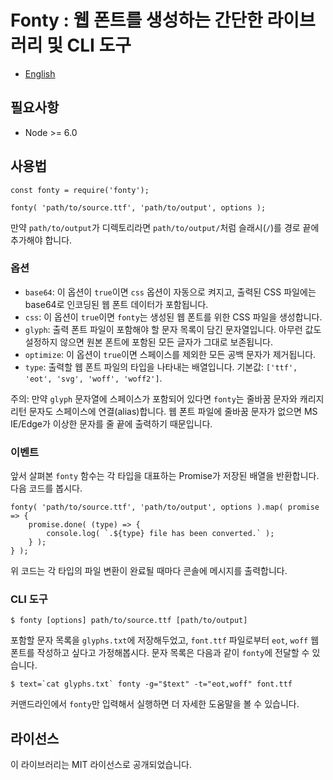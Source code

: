 # Fonty : 웹 폰트를 생성하는 간단한 라이브러리 및 CLI 도구

* [English](../README.md)

## 필요사항

* Node >= 6.0

## 사용법
```
const fonty = require('fonty');

fonty( 'path/to/source.ttf', 'path/to/output', options );
```

만약 `path/to/output`가 디렉토리라면 `path/to/output/`처럼 슬래시(`/`)를 경로 끝에 추가해야 합니다.

### 옵션

* `base64`: 이 옵션이 `true`이면 `css` 옵션이 자동으로 켜지고, 출력된 CSS 파일에는 base64로 인코딩된 웹 폰트 데이터가 포함됩니다.
* `css`: 이 옵션이 `true`이면 `fonty`는 생성된 웹 폰트를 위한 CSS 파일을 생성합니다.
* `glyph`: 출력 폰트 파일이 포함해야 할 문자 목록이 담긴 문자열입니다. 아무런 값도 설정하지 않으면 원본 폰트에 포함된 모든 글자가 그대로 보존됩니다.
* `optimize`: 이 옵션이 `true`이면 스페이스를 제외한 모든 공백 문자가 제거됩니다.
* `type`: 출력할 웹 폰트 파일의 타입을 나타내는 배열입니다. 기본값: `['ttf', 'eot', 'svg', 'woff', 'woff2']`.

주의: 만약 `glyph` 문자열에 스페이스가 포함되어 있다면 `fonty`는 줄바꿈 문자와 캐리지 리턴 문자도 스페이스에 연결(alias)합니다.
웹 폰트 파일에 줄바꿈 문자가 없으면 MS IE/Edge가 이상한 문자를 줄 끝에 출력하기 때문입니다.

### 이벤트

앞서 살펴본 `fonty` 함수는 각 타입을 대표하는 Promise가 저장된 배열을 반환합니다. 다음 코드를 봅시다.

```
fonty( 'path/to/source.ttf', 'path/to/output', options ).map( promise => {
	promise.done( (type) => {
		console.log( `.${type} file has been converted.` );
	} );
} );
```

위 코드는 각 타입의 파일 변환이 완료될 때마다 콘솔에 메시지를 출력합니다.

### CLI 도구

```
$ fonty [options] path/to/source.ttf [path/to/output]
```

포함할 문자 목록을 `glyphs.txt`에 저장해두었고, `font.ttf` 파일로부터 `eot`, `woff` 웹 폰트를 작성하고 싶다고 가정해봅시다.
문자 목록은 다음과 같이 `fonty`에 전달할 수 있습니다.

```
$ text=`cat glyphs.txt` fonty -g="$text" -t="eot,woff" font.ttf
```

커맨드라인에서 `fonty`만 입력해서 실행하면 더 자세한 도움말을 볼 수 있습니다.

## 라이선스

이 라이브러리는 MIT 라이선스로 공개되었습니다.
